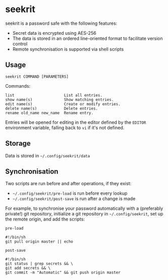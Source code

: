 seekrit
=======

seekrit is a password safe with the following features:

* Secret data is encrypted using AES-256
* The data is stored in an ordered line-oriented format to facilitate version control
* Remote synchronisation is supported via shell scripts

Usage
-----

    seekrit COMMAND [PARAMETERS]

Commands:

    list                      List all entries.
    show name(s)              Show matching entries.
    edit name(s)              Create or modify entries.
    delete name(s)            Delete entries.
    rename old_name new_name  Rename entry.

Entries will be opened for editing in the editor defined by the `EDITOR`
environment variable, falling back to `vi` if it's not defined.

Storage
-------

Data is stored in `~/.config/seekrit/data`

Synchronisation
---------------

Two scripts are run before and after operations, if they exist:

* `~/.config/seekrit/pre-load` is run before every lookup
* `~/.config/seekrit/post-save` is run after a change is made

For example, to synchronise your password automatically with a (preferably
private!) git repository, initialize a git repository in `~/.config/seekrit`,
set up the remote origin, and add the scripts:

`pre-load`

    #!/bin/sh
    git pull origin master || echo

`post-save`

    #!/bin/sh
    git status | grep secrets && \
    git add secrets && \
    git commit -m "Automatic" && git push origin master
